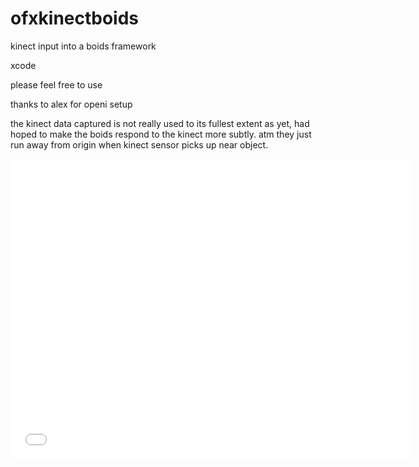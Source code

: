 ofxkinectboids
==============

kinect input into a boids framework

xcode

please feel free to use

thanks to alex for openi setup

the kinect data captured is not really used to its fullest extent as yet, had hoped to make the boids respond to the
kinect more subtly. atm they just run away from origin when kinect sensor picks up near object.

<iframe width="640" height="480" src="//www.youtube.com/embed/_320sLjTVOs" frameborder="0" allowfullscreen></iframe>
